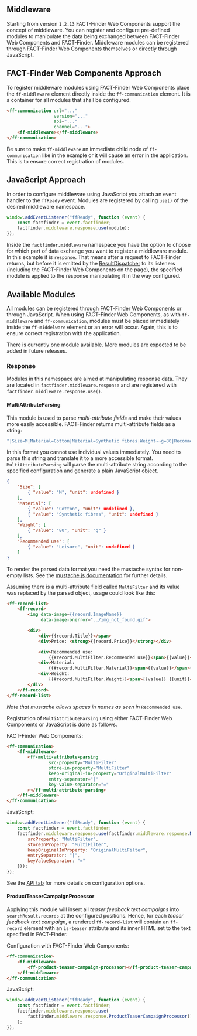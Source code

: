 ## Middleware

Starting from version `1.2.13` FACT-Finder Web Components support the concept of middleware. You can register and configure pre-defined modules to manipulate the data being exchanged between FACT-Finder Web Components and FACT-Finder.
Middleware modules can be registered through FACT-Finder Web Components themselves or directly through JavaScript.

## FACT-Finder Web Components Approach

To register middleware modules using FACT-Finder Web Components place the `ff-middleware` element directly inside the `ff-communication` element. It is a container for all modules that shall be configured.

```html
<ff-communication url="..."
                  version="..."
                  api="..."
                  channel="...">
    <ff-middleware></ff-middleware>
</ff-communication>
```

Be sure to make `ff-middleware` an immediate child node of `ff-communication` like in the example or it will cause an error in the application. This is to ensure correct registration of modules.

## JavaScript Approach

In order to configure middleware using JavaScript you attach an event handler to the `ffReady` event. Modules are registered by calling `use()` of the desired middleware namespace.

```javascript
window.addEventListener("ffReady", function (event) {
    const factfinder = event.factfinder;
    factfinder.middleware.response.use(module);
});
```

Inside the `factfinder.middleware` namespace you have the option to choose for which part of data exchange you want to register a middleware module. In this example it is `response`. That means after a request to FACT-Finder returns, but before it is emitted by the [ResultDispatcher](api/core-result-dispatcher#tab=docs) to its listeners (including the FACT-Finder Web Components on the page), the specified module is applied to the response manipulating it in the way configured.

## Available Modules

All modules can be registered through FACT-Finder Web Components or through JavaScript. When using FACT-Finder Web Components, as with `ff-middleware` and `ff-communication`, modules must be placed immediately inside the `ff-middelware` element or an error will occur. Again, this is to ensure correct registration with the application.

There is currently one module available. More modules are expected to be added in future releases.

### Response

Modules in this namespace are aimed at manipulating response data. They are located in `factfinder.middleware.response` and are registered with `factfinder.middleware.response.use()`.

#### MultiAttributeParsing

This module is used to parse _multi-attribute fields_ and make their values more easily accessible. FACT-Finder returns multi-attribute fields as a string:

```javascript
"|Size=M|Material=Cotton|Material=Synthetic fibres|Weight~~g=80|Recommended use=Leisure"
```

In this format you cannot use individual values immediately. You need to parse this string and translate it to a more accessible format. `MultiAttributeParsing` will parse the multi-attribute string according to the specified configuration and generate a plain JavaScript object.

```json
{
    "Size": [
        { "value": "M", "unit": undefined }
    ],
    "Material": [
        { "value": "Cotton", "unit": undefined },
        { "value": "Synthetic fibres", "unit": undefined }
    ],
    "Weight": [
        { "value": "80", "unit": "g" }
    ],
    "Recommended use": [
        { "value": "Leisure", "unit": undefined }
    ]
}
```

To render the parsed data format you need the mustache syntax for non-empty lists. See the [mustache.js documentation](https://github.com/janl/mustache.js#non-empty-lists) for further details.

Assuming there is a multi-attribute field called `MultiFilter` and its value was replaced by the parsed object, usage could look like this:

```html
<ff-record-list>
    <ff-record>
        <img data-image={{record.ImageName}}
             data-image-onerror="../img_not_found.gif">

        <div>
            <div>{{record.Title}}</span>
            <div>Price: <strong>{{record.Price}}</strong></div>

            <div>Recommended use:
                {{#record.MultiFilter.Recommended use}}<span>{{value}}</span>{{/record.MultiFilter.Recommended use}}</div>
            <div>Material:
                {{#record.MultiFilter.Material}}<span>{{value}}</span>{{/record.MultiFilter.Material}}</div>
            <div>Weight:
                {{#record.MultiFilter.Weight}}<span>{{value}} {{unit}}</span>{{/record.MultiFilter.Properties}}</div>
        </div>
    </ff-record>
</ff-record-list>
```

_Note that mustache allows spaces in names as seen in_ `Recommended use`.

Registration of `MultiAttributeParsing` using either FACT-Finder Web Components or JavaScript is done as follows.

FACT-Finder Web Components:
```html
<ff-communication>
    <ff-middleware>
        <ff-multi-attribute-parsing
                src-property="MultiFilter"
                store-in-property="MultiFilter"
                keep-original-in-property="OriginalMultiFilter"
                entry-separator="|"
                key-value-separator="="
        ></ff-multi-attribute-parsing>
    </ff-middleware>
</ff-communication>
```

JavaScript:
```javascript
window.addEventListener("ffReady", function (event) {
    const factfinder = event.factfinder;
    factfinder.middleware.response.use(factfinder.middleware.response.MultiAttributeParsing({
        srcProperty: "MultiFilter",
        storeInProperty: "MultiFilter",
        keepOriginalInProperty: "OriginalMultiFilter",
        entrySeparator: "|",
        keyValueSeparator: "="
    }));
});
```

See the [API tab](/api/4.x/ff-middleware#tab=api) for more details on configuration options.

#### ProductTeaserCampaignProcessor

Applying this module will insert all _teaser feedback text campaigns_ into `searchResult.records` at the configured positions. Hence, for each _teaser feedback text campaign_, a rendered `ff-record-list` will contain an `ff-record` element with an `is-teaser` attribute and its inner HTML set to the text specified in FACT-Finder.

Configuration with FACT-Finder Web Components:
```html
<ff-communication>
    <ff-middleware>
        <ff-product-teaser-campaign-processor></ff-product-teaser-campaign-processor>
    </ff-middleware>
</ff-communication>
```

JavaScript:
```javascript
window.addEventListener("ffReady", function (event) {
    const factfinder = event.factfinder;
    factfinder.middleware.response.use(
        factfinder.middleware.response.ProductTeaserCampaignProcessor()
    );
});
```
